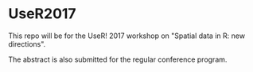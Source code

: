 # UseR2017
This repo will be for the UseR! 2017 workshop on "Spatial data in R: new directions".

The abstract is also submitted for the regular conference program.
